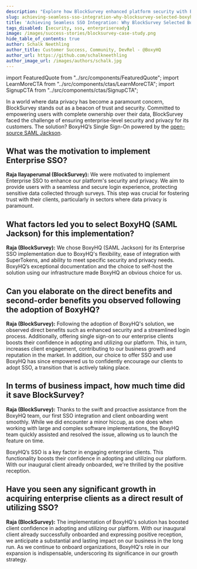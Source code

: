```yaml
---
description: "Explore how BlockSurvey enhanced platform security with BoxyHQ's SSO, boosting client trust and streamlining access for users."
slug: achieving-seamless-sso-integration-why-blocksurvey-selected-boxyhq
title: 'Achieving Seamless SSO Integration: Why BlockSurvey Selected BoxyHQ'
tags_disabled: [security, sso, enterpriseready]
image: /images/success-stories/blocksurvey-case-study.png
hide_table_of_contents: true
author: Schalk Neethling
author_title: Customer Success, Community, DevRel - @BoxyHQ
author_url: https://github.com/schalkneethling
author_image_url: /images/authors/schalk.jpg
---
```


import FeaturedQuote from "../src/components/FeaturedQuote";
import LearnMoreCTA from "../src/components/ctas/LearnMoreCTA";
import SignupCTA from "../src/components/ctas/SignupCTA";

In a world where data privacy has become a paramount concern, BlockSurvey stands out as a beacon of trust and security. Committed to empowering users with complete ownership over their data, BlockSurvey faced the challenge of ensuring enterprise-level security and privacy for its customers. The solution? BoxyHQ’s Single Sign-On powered by the [open-source SAML Jackson](https://github.com/boxyhq/jackson).

<LearnMoreCTA label="Learn more about BlockSurvey" url="https://blocksurvey.io/" />

## What was the motivation to implement Enterprise SSO?

**Raja Ilayaperumal (BlockSurvey):** We were motivated to implement Enterprise SSO to enhance our platform's security and privacy. We aim to provide users with a seamless and secure login experience, protecting sensitive data collected through surveys. This step was crucial for fostering trust with their clients, particularly in sectors where data privacy is paramount.

## What factors led you to select BoxyHQ (SAML Jackson) for this implementation?

**Raja (BlockSurvey):** We chose BoxyHQ (SAML Jackson) for its Enterprise SSO implementation due to BoxyHQ's flexibility, ease of integration with SuperTokens, and ability to meet specific security and privacy needs. BoxyHQ’s exceptional documentation and the choice to self-host the solution using our infrastructure made BoxyHQ an obvious choice for us.

<SignupCTA campaign="blog-blocksurvey" />

## Can you elaborate on the direct benefits and second-order benefits you observed following the adoption of BoxyHQ?

**Raja (BlockSurvey):** Following the adoption of BoxyHQ's solution, we observed direct benefits such as enhanced security and a streamlined login process. Additionally, offering single sign-on to our enterprise clients boosts their confidence in adopting and utilizing our platform. This, in turn, increases client engagement, contributing to our business growth and reputation in the market. In addition, our choice to offer SSO and use BoxyHQ has since empowered us to confidently encourage our clients to adopt SSO, a transition that is actively taking place.

## In terms of business impact, how much time did it save BlockSurvey?

**Raja (BlockSurvey):** Thanks to the swift and proactive assistance from the BoxyHQ team, our first SSO integration and client onboarding went smoothly. While we did encounter a minor hiccup, as one does when working with large and complex software implementations, the BoxyHQ team quickly assisted and resolved the issue, allowing us to launch the feature on time.

<FeaturedQuote personName="Raja Ilayaperumal" personRole="Co-Founder & CTO - BlockSurvey" pictureSrc="/images/success-stories/raja-blocksurvey">
 BoxyHQ’s SSO is a key factor in engaging enterprise clients. This functionality boosts their confidence in adopting and utilizing our platform. With our inaugural client already onboarded, we're thrilled by the positive reception.
</FeaturedQuote>

## Have you seen any significant growth in acquiring enterprise clients as a direct result of utilizing SSO?

**Raja (BlockSurvey):** The implementation of BoxyHQ's solution has boosted client confidence in adopting and utilizing our platform. With our inaugural client already successfully onboarded and expressing positive reception, we anticipate a substantial and lasting impact on our business in the long run. As we continue to onboard organizations, BoxyHQ's role in our expansion is indispensable, underscoring its significance in our growth strategy.

<LearnMoreCTA label="Read BlockSurvey's Success Story" newWindow={false} url="/success-stories/a-secure-privacy-first-ai-driven-data-collection-platform-blocksurvey" />

